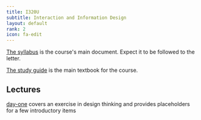 ```yaml
---
title: I320U
subtitle: Interaction and Information Design
layout: default
rank: 2
icon: fa-edit
---
```



[The syllabus](/infointeractdsgn/syllabus.pdf) is the course's main document. Expect it to be followed to the letter.

[The study guide](/infointeractdsvn/studyGuide.pdf) is the main textbook for the course.

## Lectures

[day-one](/infointeractdsvn/00designThinking/index.html) covers an exercise in design thinking and provides placeholders for a few introductory items
